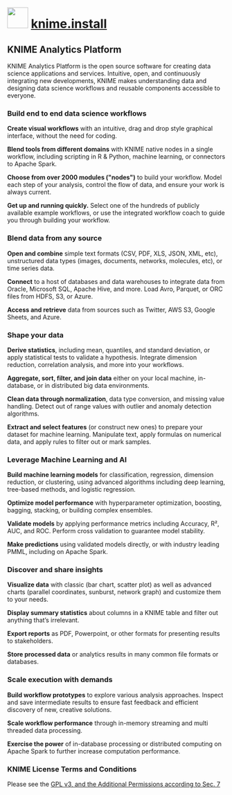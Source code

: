 # <img src="https://avatars1.githubusercontent.com/u/5486329" width="48" height="48"/> [knime.install](https://chocolatey.org/packages/knime.install)

## KNIME Analytics Platform

KNIME Analytics Platform is the open source software for creating data science applications and services. Intuitive, open, and continuously integrating new developments, KNIME makes understanding data and designing data science workflows and reusable components accessible to everyone.

### Build end to end data science workflows

__Create visual workflows__ with an intuitive, drag and drop style graphical interface, without the need for coding.

__Blend tools from different domains__ with KNIME native nodes in a single workflow, including scripting in R & Python, machine learning, or connectors to Apache Spark.

__Choose from over 2000 modules ("nodes")__ to build your workflow. Model each step of your analysis, control the flow of data, and ensure your work is always current.

__Get up and running quickly.__ Select one of the hundreds of publicly available example workflows, or use the integrated workflow coach to guide you through building your workflow.

### Blend data from any source

__Open and combine__ simple text formats (CSV, PDF, XLS, JSON, XML, etc), unstructured data types (images, documents, networks, molecules, etc), or time series data.

__Connect__ to a host of databases and data warehouses to integrate data from Oracle, Microsoft SQL, Apache Hive, and more. Load Avro, Parquet, or ORC files from HDFS, S3, or Azure.

__Access and retrieve__ data from sources such as Twitter, AWS S3, Google Sheets, and Azure.

### Shape your data

__Derive statistics__, including mean, quantiles, and standard deviation, or apply statistical tests to validate a hypothesis. Integrate dimension reduction, correlation analysis, and more into your workflows.

__Aggregate, sort, filter, and join data__ either on your local machine, in-database, or in distributed big data environments.

__Clean data through normalization__, data type conversion, and missing value handling. Detect out of range values with outlier and anomaly detection algorithms.

__Extract and select features__ (or construct new ones) to prepare your dataset for machine learning. Manipulate text, apply formulas on numerical data, and apply rules to filter out or mark samples.

### Leverage Machine Learning and AI

__Build machine learning models__ for classification, regression, dimension reduction, or clustering, using advanced algorithms including deep learning, tree-based methods, and logistic regression.

__Optimize model performance__ with hyperparameter optimization, boosting, bagging, stacking, or building complex ensembles.

__Validate models__ by applying performance metrics including Accuracy, R², AUC, and ROC. Perform cross validation to guarantee model stability.

__Make predictions__ using validated models directly, or with industry leading PMML, including on Apache Spark.

### Discover and share insights

__Visualize data__ with classic (bar chart, scatter plot) as well as advanced charts (parallel coordinates, sunburst, network graph) and customize them to your needs.

__Display summary statistics__ about columns in a KNIME table and filter out anything that’s irrelevant.

__Export reports__ as PDF, Powerpoint, or other formats for presenting results to stakeholders.

__Store processed data__ or analytics results in many common file formats or databases.

### Scale execution with demands

__Build workflow prototypes__ to ​explore various analysis approaches. Inspect and save intermediate results to ensure fast feedback and efficient discovery of new, creative solutions.

__Scale workflow performance__ through in-memory streaming and multi threaded data processing.

__Exercise the power__ ​of in-database processing or distributed computing on Apache Spark to further increase computation performance.

### KNIME License Terms and Conditions

Please see the [GPL v3, and the Additional Permissions according to Sec. 7](http://www.knime.org/downloads/full-license)
